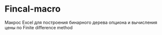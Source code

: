 # Fincal-macro
Макрос Excel для построения бинарного дерева опциона и вычисления цены по Finite difference method
